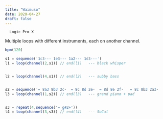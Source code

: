 ```yaml
---
title: "Waimuso"
date: 2020-04-27
draft: false
---
```

	  Logic Pro X


 Multiple loops with different instruments, each on another channel.

```javascript
bpm(120)

s1 = sequence('1c3--- 1e3--- 1a2--- 1d3---')
l1 = loop(channel(2,s1)) // end(l1)   --- black whisper


l2 = loop(channel(4,s1)) // end(l2)   --- subby bass


s2 = sequence('= 8a3 8b3 2c-  = 8c 8d 2e-  = 8d 8e 2f-   = 8c 8b3 2a3-') 
l3 = loop(channel(1,s2)) // end(l3)   --- grand piano + pad
 

s3 = repeat(4,sequence('= g#2+'))
l4 = loop(channel(3,s3)) // end(l4)   --- SoCal
```
